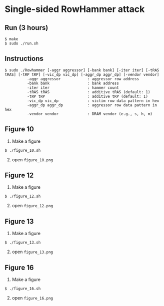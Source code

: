 # Single-sided RowHammer attack

## Run (3 hours)
```
$ make
$ sudo ./run.sh
```


## Instructions

```
$ sudo ./Rowhammer [-aggr aggressor] [-bank bank] [-iter iter] [-tRAS tRAS] [-tRP tRP] [-vic_dp vic_dp] [-aggr_dp aggr_dp] [-vendor vendor]
          -aggr aggressor            : aggressor row address
          -bank bank                 : bank address
          -iter iter                 : hammer count
          -tRAS tRAS                 : additive tRAS (default: 1)
          -tRP tRP                   : additive tRP (default: 1)
          -vic_dp vic_dp             : victim row data pattern in hex
          -aggr_dp aggr_dp           : aggressor row data pattern in hex
          -vendor vendor             : DRAM vendor (e.g., s, h, m)
```

## Figure 10

1. Make a figure
```
$ ./figure_10.sh
```
2. open `figure_10.png`

## Figure 12

1. Make a figure
```
$ ./figure_12.sh
```
2. open `figure_12.png`

## Figure 13
1. Make a figure
```
$ ./figure_13.sh
```
2. open `figure_13.png`

## Figure 16
1. Make a figure
```
$ ./figure_16.sh
```
2. open `figure_16.png`